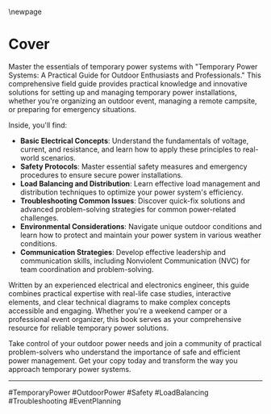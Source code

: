 \newpage
# Cover

Master the essentials of temporary power systems with "Temporary Power Systems: A Practical Guide for Outdoor Enthusiasts and Professionals." This comprehensive field guide provides practical knowledge and innovative solutions for setting up and managing temporary power installations, whether you're organizing an outdoor event, managing a remote campsite, or preparing for emergency situations.

Inside, you'll find:

- **Basic Electrical Concepts**: Understand the fundamentals of voltage, current, and resistance, and learn how to apply these principles to real-world scenarios.
- **Safety Protocols**: Master essential safety measures and emergency procedures to ensure secure power installations.
- **Load Balancing and Distribution**: Learn effective load management and distribution techniques to optimize your power system's efficiency.
- **Troubleshooting Common Issues**: Discover quick-fix solutions and advanced problem-solving strategies for common power-related challenges.
- **Environmental Considerations**: Navigate unique outdoor conditions and learn how to protect and maintain your power system in various weather conditions.
- **Communication Strategies**: Develop effective leadership and communication skills, including Nonviolent Communication (NVC) for team coordination and problem-solving.

Written by an experienced electrical and electronics engineer, this guide combines practical expertise with real-life case studies, interactive elements, and clear technical diagrams to make complex concepts accessible and engaging. Whether you're a weekend camper or a professional event organizer, this book serves as your comprehensive resource for reliable temporary power solutions.

Take control of your outdoor power needs and join a community of practical problem-solvers who understand the importance of safe and efficient power management. Get your copy today and transform the way you approach temporary power systems.

---

#TemporaryPower #OutdoorPower #Safety #LoadBalancing #Troubleshooting #EventPlanning
